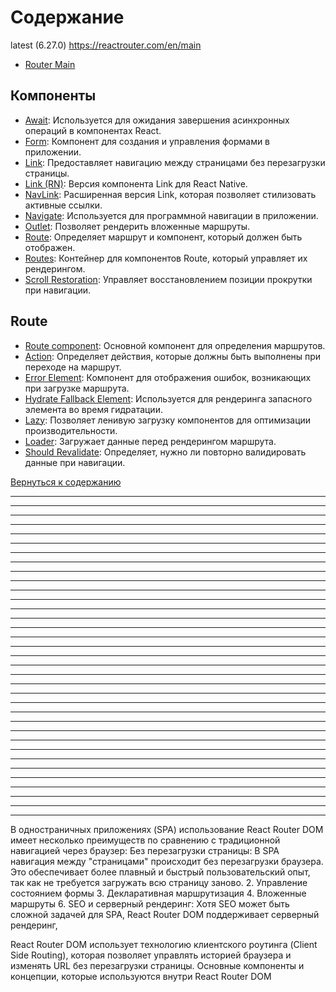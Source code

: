 # Содержание

latest (6.27.0) https://reactrouter.com/en/main

- [Router Main](./router_main2.md)

## Компоненты
- [Await](./Await.md): Используется для ожидания завершения асинхронных операций в компонентах React.
- [Form](./Form.md): Компонент для создания и управления формами в приложении.
- [Link](./Link.md): Предоставляет навигацию между страницами без перезагрузки страницы.
- [Link (RN)](./Link%20(RN).md): Версия компонента Link для React Native.
- [NavLink](./NavLink.md): Расширенная версия Link, которая позволяет стилизовать активные ссылки.
- [Navigate](./Navigate.md): Используется для программной навигации в приложении.
- [Outlet](./Outlet.md): Позволяет рендерить вложенные маршруты.
- [Route](./Route.md): Определяет маршрут и компонент, который должен быть отображен.
- [Routes](./Routes.md): Контейнер для компонентов Route, который управляет их рендерингом.
- [Scroll Restoration](./ScrollRestoration.md): Управляет восстановлением позиции прокрутки при навигации.

## Route
- [Route component](./RouteComponent.md): Основной компонент для определения маршрутов.
- [Action](./Action.md): Определяет действия, которые должны быть выполнены при переходе на маршрут.
- [Error Element](./ErrorElement.md): Компонент для отображения ошибок, возникающих при загрузке маршрута.
- [Hydrate Fallback Element](./HydrateFallbackElement.md): Используется для рендеринга запасного элемента во время гидратации.
- [Lazy](./Lazy.md): Позволяет ленивую загрузку компонентов для оптимизации производительности.
- [Loader](./Loader.md): Загружает данные перед рендерингом маршрута.
- [Should Revalidate](./ShouldRevalidate.md): Определяет, нужно ли повторно валидировать данные при навигации.

[Вернуться к содержанию](./index.md)








--------------------------------
--------------------------------
--------------------------------
--------------------------------
--------------------------------
--------------------------------
--------------------------------
--------------------------------
--------------------------------
--------------------------------
--------------------------------
--------------------------------
--------------------------------
--------------------------------
--------------------------------
--------------------------------
--------------------------------
--------------------------------
--------------------------------
--------------------------------
--------------------------------
--------------------------------
--------------------------------
--------------------------------
--------------------------------
--------------------------------
--------------------------------
--------------------------------
--------------------------------
--------------------------------
--------------------------------
--------------------------------
--------------------------------
--------------------------------

--------------------------------


В одностраничных приложениях (SPA) использование React Router DOM имеет несколько преимуществ по сравнению с традиционной навигацией через браузер:
Без перезагрузки страницы: В SPA навигация между "страницами" происходит без перезагрузки браузера. Это обеспечивает более плавный и быстрый пользовательский опыт, так как не требуется загружать всю страницу заново.
2. Управление состоянием формы
3. Декларативная маршрутизация
4. Вложенные маршруты
6. SEO и серверный рендеринг: Хотя SEO может быть сложной задачей для SPA, React Router DOM поддерживает серверный рендеринг,

React Router DOM использует технологию клиентского роутинга (Client Side Routing), которая позволяет управлять историей браузера и изменять URL без перезагрузки страницы. Основные компоненты и концепции, которые используются внутри React Router DOM